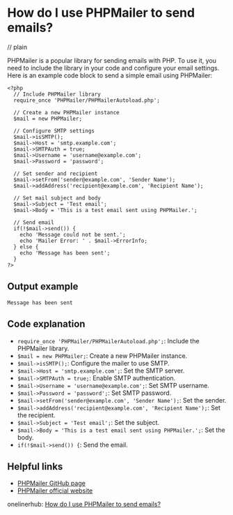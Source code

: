 # How do I use PHPMailer to send emails?
// plain

PHPMailer is a popular library for sending emails with PHP. To use it, you need to include the library in your code and configure your email settings. Here is an example code block to send a simple email using PHPMailer:

```
<?php
  // Include PHPMailer library
  require_once 'PHPMailer/PHPMailerAutoload.php';

  // Create a new PHPMailer instance
  $mail = new PHPMailer;

  // Configure SMTP settings
  $mail->isSMTP();
  $mail->Host = 'smtp.example.com';
  $mail->SMTPAuth = true;
  $mail->Username = 'username@example.com';
  $mail->Password = 'password';

  // Set sender and recipient
  $mail->setFrom('sender@example.com', 'Sender Name');
  $mail->addAddress('recipient@example.com', 'Recipient Name');

  // Set mail subject and body
  $mail->Subject = 'Test email';
  $mail->Body = 'This is a test email sent using PHPMailer.';

  // Send email
  if(!$mail->send()) {
    echo 'Message could not be sent.';
    echo 'Mailer Error: ' . $mail->ErrorInfo;
  } else {
    echo 'Message has been sent';
  }
?>
```

## Output example
 `Message has been sent`

## Code explanation

- `require_once 'PHPMailer/PHPMailerAutoload.php';`: Include the PHPMailer library.
- `$mail = new PHPMailer;`: Create a new PHPMailer instance.
- `$mail->isSMTP();`: Configure the mailer to use SMTP.
- `$mail->Host = 'smtp.example.com';`: Set the SMTP server.
- `$mail->SMTPAuth = true;`: Enable SMTP authentication.
- `$mail->Username = 'username@example.com';`: Set SMTP username.
- `$mail->Password = 'password';`: Set SMTP password.
- `$mail->setFrom('sender@example.com', 'Sender Name');`: Set the sender.
- `$mail->addAddress('recipient@example.com', 'Recipient Name');`: Set the recipient.
- `$mail->Subject = 'Test email';`: Set the subject.
- `$mail->Body = 'This is a test email sent using PHPMailer.';`: Set the body.
- `if(!$mail->send()) {`: Send the email.

## Helpful links
- [PHPMailer GitHub page](https://github.com/PHPMailer/PHPMailer)
- [PHPMailer official website](https://phpmailer.github.io/)

onelinerhub: [How do I use PHPMailer to send emails?](https://onelinerhub.com/phpmailer/how-do-i-use-phpmailer-to-send-emails)